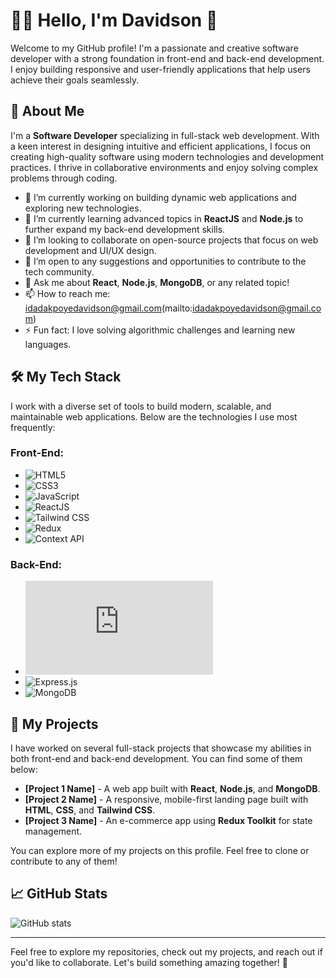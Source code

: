 # 👨‍💻 Hello, I'm Davidson 👋

Welcome to my GitHub profile! I'm a passionate and creative software developer with a strong foundation in front-end and back-end development. I enjoy building responsive and user-friendly applications that help users achieve their goals seamlessly.

## 🚀 About Me

I'm a **Software Developer** specializing in full-stack web development. With a keen interest in designing intuitive and efficient applications, I focus on creating high-quality software using modern technologies and development practices. I thrive in collaborative environments and enjoy solving complex problems through coding.

- 🔭 I’m currently working on building dynamic web applications and exploring new technologies.
- 🌱 I’m currently learning advanced topics in **ReactJS** and **Node.js** to further expand my back-end development skills.
- 👯 I’m looking to collaborate on open-source projects that focus on web development and UI/UX design.
- 🤔 I’m open to any suggestions and opportunities to contribute to the tech community.
- 💬 Ask me about **React**, **Node.js**, **MongoDB**, or any related topic!
- 📫 How to reach me: idadakpoyedavidson@gmail.com(mailto:idadakpoyedavidson@gmail.com)
- ⚡ Fun fact: I love solving algorithmic challenges and learning new languages.

## 🛠️ My Tech Stack

I work with a diverse set of tools to build modern, scalable, and maintainable web applications. Below are the technologies I use most frequently:

### Front-End:
- ![HTML5](https://img.shields.io/badge/HTML5-<color_code>?style=for-the-badge&logo=html5)
- ![CSS3](https://img.shields.io/badge/CSS3-<color_code>?style=for-the-badge&logo=css3)
- ![JavaScript](https://img.shields.io/badge/JavaScript-<color_code>?style=for-the-badge&logo=javascript)
- ![ReactJS](https://img.shields.io/badge/ReactJS-<color_code>?style=for-the-badge&logo=react)
- ![Tailwind CSS](https://img.shields.io/badge/Tailwind%20CSS-<color_code>?style=for-the-badge&logo=tailwindcss)
- ![Redux](https://img.shields.io/badge/Redux-<color_code>?style=for-the-badge&logo=redux)
- ![Context API](https://img.shields.io/badge/Context%20API-<color_code>?style=for-the-badge&logo=react)

### Back-End:
- ![Node.js](https://img.shields.io/badge/Node.js-<color_code>?style=for-the-badge&logo=node.js)
- ![Express.js](https://img.shields.io/badge/Express.js-<color_code>?style=for-the-badge&logo=express)
- ![MongoDB](https://img.shields.io/badge/MongoDB-<color_code>?style=for-the-badge&logo=mongodb)

## 💼 My Projects

I have worked on several full-stack projects that showcase my abilities in both front-end and back-end development. You can find some of them below:

- **[Project 1 Name]** - A web app built with **React**, **Node.js**, and **MongoDB**.
- **[Project 2 Name]** - A responsive, mobile-first landing page built with **HTML**, **CSS**, and **Tailwind CSS**.
- **[Project 3 Name]** - An e-commerce app using **Redux Toolkit** for state management.

You can explore more of my projects on this profile. Feel free to clone or contribute to any of them!

## 📈 GitHub Stats

![GitHub stats](https://github-readme-stats.vercel.app/api?username=your-github-username&show_icons=true&hide_title=true&count_private=true&hide=prs&theme=radical)

---

Feel free to explore my repositories, check out my projects, and reach out if you'd like to collaborate. Let's build something amazing together! 🌟

<!--
**davebeloved/davebeloved** is a ✨ _special_ ✨ repository because its `README.md` (this file) appears on your GitHub profile.

Here are some ideas to get you started:

- 🔭 I’m currently working on ...
- 🌱 I’m currently learning ...
- 👯 I’m looking to collaborate on ...
- 🤔 I’m looking for help with ...
- 💬 Ask me about ...
- 📫 How to reach me: ...
- 😄 Pronouns: ...
- ⚡ Fun fact: ...
-->

